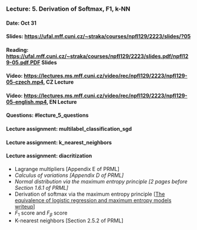 ### Lecture: 5. Derivation of Softmax, F1, k-NN
#### Date: Oct 31
#### Slides: https://ufal.mff.cuni.cz/~straka/courses/npfl129/2223/slides/?05
#### Reading: https://ufal.mff.cuni.cz/~straka/courses/npfl129/2223/slides.pdf/npfl129-05.pdf,PDF Slides
#### Video: https://lectures.ms.mff.cuni.cz/video/rec/npfl129/2223/npfl129-05-czech.mp4, CZ Lecture
#### Video: https://lectures.ms.mff.cuni.cz/video/rec/npfl129/2223/npfl129-05-english.mp4, EN Lecture
#### Questions: #lecture_5_questions
#### Lecture assignment: multilabel_classification_sgd
#### Lecture assignment: k_nearest_neighbors
#### Lecture assignment: diacritization

- Lagrange multipliers [Appendix E of PRML]
- _Calculus of variations [Appendix D of PRML]_
- _Normal distribution via the maximum entropy principle [2 pages before Section 1.6.1 of PRML]_
- Derivation of softmax via the maximum entropy principle [[The equivalence of logistic regression and maximum entropy models writeup](https://github.com/WinVector/Examples/blob/main/dfiles/LogisticRegressionMaxEnt.pdf)]
- $F_1$ score and $F_β$ score
- K-nearest neighbors [Section 2.5.2 of PRML]
